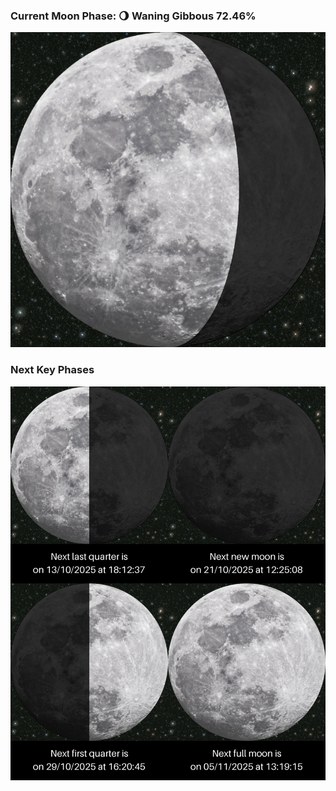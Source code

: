 ### Current Moon Phase: 🌖 Waning Gibbous 72.46%
![Moon Phase](moonphase.png)
### Next Key Phases
![Gallery](gallery.png)